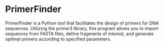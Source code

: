 # PrimerFinder
PrimerFinder is a Python tool that facilitates the design of primers for DNA sequences. Utilizing the primer3 library, this program allows you to import sequences from FASTA files, define fragments of interest, and generate optimal primers according to specified parameters.
